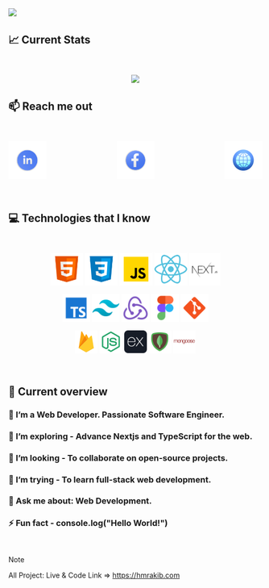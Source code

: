 <a href="https://www.hmrakib.com/">
<img src="https://i.ibb.co/QvFnfXT/github-cover.png" />
</a>

## :chart_with_upwards_trend: Current Stats

<br />

<p align="center">
  <img width="60%" src="https://github-readme-streak-stats.herokuapp.com?user=hrmrakib&theme=react&hide_border=true&background=0D1117&stroke=0D1117&fire=FF1CF7&sideLabels=00F0FF&currStreakNum=FF1CF7&ring=FF1CF7&currStreakLabel=FF1CF7&sideNums=00F0FF" />
</p>

## :mailbox: Reach me out

<br />

[<p align="center" style="display:flex; align-items:center; justify-content:space-between;"><img height="75" src="https://github.com/hrmrakib/hrmrakib/blob/main/images/10464412.png">](https://www.linkedin.com/in/hrmrakib)[<img height="75" src="https://github.com/hrmrakib/hrmrakib/blob/main/images/10464408.png">](https://www.facebook.com/hrmrakib)[<img height="75" src="https://github.com/hrmrakib/hrmrakib/blob/main/images/web.png"> </p>](https://www.hmrakib.com)

<br />

## :computer: Technologies that I know

<br>
<p align="center">
<img height="65" src="https://github.com/hrmrakib/hrmrakib/blob/main/images/tech/html.png"/>
<img height="65" src="https://github.com/hrmrakib/hrmrakib/blob/main/images/tech/css.png"/>
<img height="65" src="https://github.com/hrmrakib/hrmrakib/blob/main/images/tech/javascript.png"/>
<img height="65" src="https://github.com/hrmrakib/hrmrakib/blob/main/images/tech/reactjs.png"/>
<img height="65" src="https://github.com/hrmrakib/hrmrakib/blob/main/images/tech/nextjs.png"/>


</p>

<p align="center">
<img height="55" src="https://github.com/hrmrakib/hrmrakib/blob/main/images/tech/typescript.png"/>
<img height="55" src="https://github.com/hrmrakib/hrmrakib/blob/main/images/tech/tailwind.png"/>
<img height="55" src="https://github.com/hrmrakib/hrmrakib/blob/main/images/tech/redux.png"/>
<img height="55" src="https://github.com/hrmrakib/hrmrakib/blob/main/images/tech/figma.png"/>
<img height="55" src="https://github.com/hrmrakib/hrmrakib/blob/main/images/tech/git.png"/>
</p>

<p align="center">
<img height="45" src="https://github.com/hrmrakib/hrmrakib/blob/main/images/tech/firebase.webp"/>
<img height="45" src="https://github.com/hrmrakib/hrmrakib/blob/main/images/tech/nodejs.png"/>
<img height="45" src="https://github.com/hrmrakib/hrmrakib/blob/main/images/tech/express.png" "Expressjs"/>
<img height="45" src="https://github.com/hrmrakib/hrmrakib/blob/main/images/tech/mongodb.png"/>
<img height="45" src="https://github.com/hrmrakib/hrmrakib/blob/main/images/tech/mongoose.png"/>

</p>

<p align="center">

</p><br/>

## :eyes: Current overview

### 🔭 I’m a Web Developer. Passionate Software Engineer.
### 🌱 I’m exploring - Advance Nextjs and TypeScript for the web. 
### 👯 I’m looking - To collaborate on open-source projects. 
### 🤔 I’m trying - To learn full-stack web development. 
### 💬 Ask me about: Web Development.
### ⚡ Fun fact - console.log("Hello World!")

<br />

> [!NOTE]
> All Project: Live & Code Link => https://hmrakib.com
